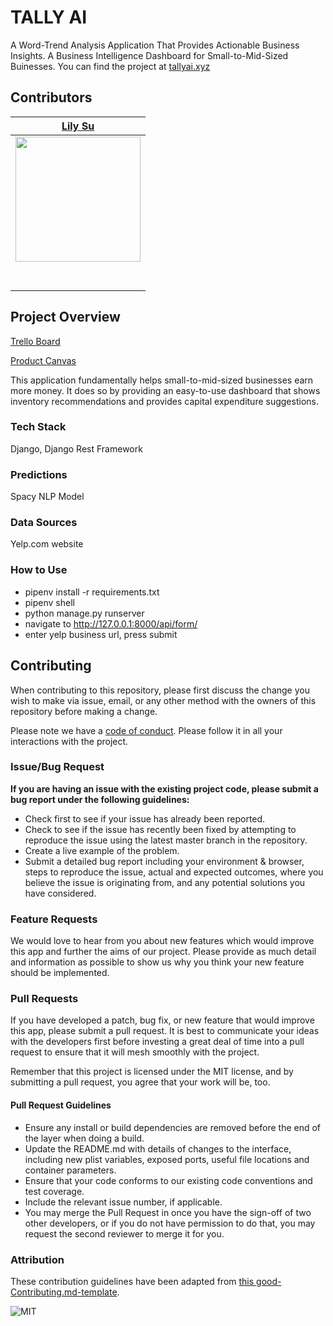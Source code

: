 # TALLY AI

A Word-Trend Analysis Application That Provides Actionable Business Insights. A Business Intelligence Dashboard for Small-to-Mid-Sized Buinesses.
You can find the project at [tallyai.xyz](tallyai.xyz)    

## Contributors



|                                       [Lily Su](https://github.com/LilySu)                                        |
| :-----------------------------------------------------------------------------------------------------------: | 
|                      [<img src="https://i.ibb.co/qFyv2nM/download.png" width = "200" />](https://github.com/LilySu)                       |
|                 [<img src="https://github.com/favicon.ico" width="15"> ](https://github.com/LilySu)                 |
| [ <img src="https://static.licdn.com/sc/h/al2o9zrvru7aqj8e1x2rzsrca" width="15"> ](https://www.linkedin.com/lilyxsu) | 








## Project Overview


[Trello Board](https://trello.com/b/chjNoXqZ/labs19-tallyai)

[Product Canvas](https://www.notion.so/Tally-AI-1cfa6653c8de4baf883f80ab9696d45e)

This application fundamentally helps small-to-mid-sized businesses earn more money. 
It does so by providing an easy-to-use dashboard that shows inventory recommendations and provides capital expenditure suggestions. 

### Tech Stack

Django, Django Rest Framework

### Predictions

Spacy NLP Model

### Data Sources

Yelp.com website

### How to Use

-   pipenv install -r requirements.txt
-   pipenv shell
-   python manage.py runserver
-   navigate to http://127.0.0.1:8000/api/form/
-   enter yelp business url, press submit




## Contributing

When contributing to this repository, please first discuss the change you wish to make via issue, email, or any other method with the owners of this repository before making a change.

Please note we have a [code of conduct](./code_of_conduct.md.md). Please follow it in all your interactions with the project.

### Issue/Bug Request

 **If you are having an issue with the existing project code, please submit a bug report under the following guidelines:**
 - Check first to see if your issue has already been reported.
 - Check to see if the issue has recently been fixed by attempting to reproduce the issue using the latest master branch in the repository.
 - Create a live example of the problem.
 - Submit a detailed bug report including your environment & browser, steps to reproduce the issue, actual and expected outcomes,  where you believe the issue is originating from, and any potential solutions you have considered.

### Feature Requests

We would love to hear from you about new features which would improve this app and further the aims of our project. Please provide as much detail and information as possible to show us why you think your new feature should be implemented.

### Pull Requests

If you have developed a patch, bug fix, or new feature that would improve this app, please submit a pull request. It is best to communicate your ideas with the developers first before investing a great deal of time into a pull request to ensure that it will mesh smoothly with the project.

Remember that this project is licensed under the MIT license, and by submitting a pull request, you agree that your work will be, too.

#### Pull Request Guidelines

- Ensure any install or build dependencies are removed before the end of the layer when doing a build.
- Update the README.md with details of changes to the interface, including new plist variables, exposed ports, useful file locations and container parameters.
- Ensure that your code conforms to our existing code conventions and test coverage.
- Include the relevant issue number, if applicable.
- You may merge the Pull Request in once you have the sign-off of two other developers, or if you do not have permission to do that, you may request the second reviewer to merge it for you.

### Attribution

These contribution guidelines have been adapted from [this good-Contributing.md-template](https://gist.github.com/PurpleBooth/b24679402957c63ec426).


![MIT](https://img.shields.io/packagist/l/doctrine/orm.svg)


